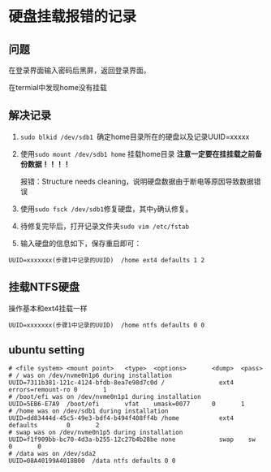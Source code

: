# 硬盘挂载报错的记录

## 问题

在登录界面输入密码后黑屏，返回登录界面。

在termial中发现home没有挂载



## 解决记录

1. `sudo blkid /dev/sdb1 `确定home目录所在的硬盘以及记录UUID=xxxxx

2. 使用`sudo mount /dev/sdb1 home` 挂载home目录 **注意一定要在挂挂载之前备份数据！！！！** 

    报错：Structure needs cleaning，说明硬盘数据由于断电等原因导致数据错误

3. 使用`sudo fsck /dev/sdb1`修复硬盘，其中`y`确认修复。

4. 待修复完毕后，打开记录文件夹`sudo vim /etc/fstab`

5. 输入硬盘的信息如下，保存重启即可：

```
UUID=xxxxxxx(步骤1中记录的UUID)  /home ext4 defaults 1 2
```





## 挂载NTFS硬盘

操作基本和ext4挂载一样

```
UUID=xxxxxxx(步骤1中记录的UUID)  /home ntfs defaults 0 0 
```





## ubuntu setting

```
# <file system> <mount point>   <type>  <options>       <dump>  <pass>
# / was on /dev/nvme0n1p6 during installation
UUID=7311b381-121c-4124-bfdb-8ea7e98d7c0d /               ext4    errors=remount-ro 0       1
# /boot/efi was on /dev/nvme0n1p1 during installation
UUID=5EB6-E7A9  /boot/efi       vfat    umask=0077      0       1
# /home was on /dev/sdb1 during installation
UUID=dd83444d-45c5-49e3-bdf4-b494f408ff4b /home           ext4    defaults        0       2
# swap was on /dev/nvme0n1p5 during installation
UUID=f1f909bb-bc70-4d3a-b255-12c27b4b28be none            swap    sw              0       0
# /data was on /dev/sda2 
UUID=08A40199A4018B00  /data ntfs defaults 0 0

```


